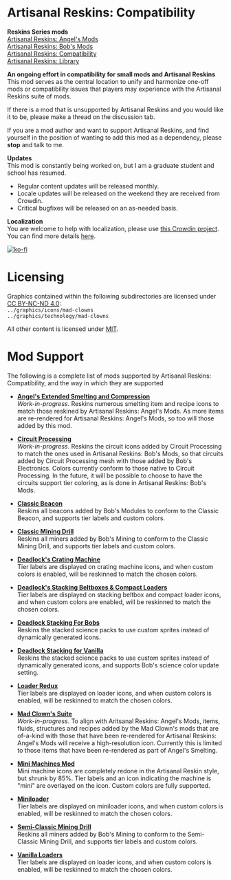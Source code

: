 # Artisanal Reskins: Compatibility

**Reskins Series mods**  
[Artisanal Reskins: Angel's Mods](https://github.com/kirazy/reskins-angels)  
[Artisanal Reskins: Bob's Mods](https://github.com/kirazy/reskins-bobs)  
[Artisanal Reskins: Compatibility](https://github.com/kirazy/reskins-compatibility)  
[Artisanal Reskins: Library](https://github.com/kirazy/reskins-library)  

**An ongoing effort in compatibility for small mods and Artisanal Reskins**  
This mod serves as the central location to unify and harmonize one-off mods or compatibility issues that players may experience with the Artisanal Reskins suite of mods.

If there is a mod that is unsupported by Artisanal Reskins and you would like it to be, please make a thread on the discussion tab.

If you are a mod author and want to support Artisanal Reskins, and find yourself in the position of wanting to add this mod as a dependency, please **stop** and talk to me.

**Updates**  
This mod is constantly being worked on, but I am a graduate student and school has resumed.
- Regular content updates will be released monthly.
- Locale updates will be released on the weekend they are received from Crowdin.
- Critical bugfixes will be released on an as-needed basis.

**Localization**  
You are welcome to help with localization, please use [this Crowdin project](https://crowdin.com/project/factorio-mods-localization). You can find more details [here](https://github.com/dima74/factorio-mods-localization#how-to-translate-using-crowdin).

[![ko-fi](https://www.ko-fi.com/img/githubbutton_sm.svg)](https://ko-fi.com/N4N622M4Q)

# Licensing

Graphics contained within the following subdirectories are licensed under [CC BY-NC-ND 4.0](https://creativecommons.org/licenses/by-nc-nd/4.0/):  
`../graphics/icons/mad-clowns`  
`../graphics/technology/mad-clowns`  

All other content is licensed under [MIT](https://opensource.org/licenses/MIT).

# Mod Support

The following is a complete list of mods supported by Artisanal Reskins: Compatibility, and the way in which they are supported

- **[Angel's Extended Smelting and Compression](https://mods.factorio.com/mod/angels-smelting-extended)**  
*Work-in-progress*. Reskins numerous smelting item and recipe icons to match those reskined by Artisanal Reskins: Angel's Mods. As more items are re-rendered for Artisanal Reskins: Angel's Mods, so too will those added by this mod.

- **[Circuit Processing](https://mods.factorio.com/mod/CircuitProcessing)**  
*Work-in-progress*. Reskins the circuit icons added by Circuit Processing to match the ones used in Artisanal Reskins: Bob's Mods, so that circuits added by Circuit Processing mesh with those added by Bob's Electronics. Colors currently conform to those native to Circuit Processing. In the future, it will be possible to choose to have the circuits support tier coloring, as is done in Artisanal Reskins: Bob's Mods.

- **[Classic Beacon](https://mods.factorio.com/mod/classic-beacon)**  
Reskins all beacons added by Bob's Modules to conform to the Classic Beacon, and supports tier labels and custom colors.

- **[Classic Mining Drill](https://mods.factorio.com/mod/classic-mining-drill)**  
Reskins all miners added by Bob's Mining to conform to the Classic Mining Drill, and supports tier labels and custom colors.

- **[Deadlock's Crating Machine](https://mods.factorio.com/mod/DeadlockCrating)**  
Tier labels are displayed on crating machine icons, and when custom colors is enabled, will be reskinned to match the chosen colors.

- **[Deadlock's Stacking Beltboxes & Compact Loaders](https://mods.factorio.com/mod/deadlock-beltboxes-loaders)**  
Tier labels are displayed on stacking beltbox and compact loader icons, and when custom colors are enabled, will be reskinned to match the chosen colors.

- **[Deadlock Stacking For Bobs](https://mods.factorio.com/mod/DeadlockStackingForBobs)**  
Reskins the stacked science packs to use custom sprites instead of dynamically generated icons.

- **[Deadlock Stacking for Vanilla](https://mods.factorio.com/mod/DeadlockStackingForVanilla)**  
Reskins the stacked science packs to use custom sprites instead of dynamically generated icons, and supports Bob's science color update setting.

- **[Loader Redux](https://mods.factorio.com/mod/LoaderRedux)**  
Tier labels are displayed on loader icons, and when custom colors is enabled, will be reskinned to match the chosen colors.

- **[Mad Clown's Suite](https://mods.factorio.com/mod/Clowns-Processing)**  
*Work-in-progress*. To align with Aritsanal Reskins: Angel's Mods, items, fluids, structures and recipes added by the Mad Clown's mods that are of-a-kind with those that have been re-rendered for Artisanal Reskins: Angel's Mods will receive a high-resolution icon. Currently this is limited to those items that have been re-rendered as part of Angel's Smelting.

- **[Mini Machines Mod](https://mods.factorio.com/mod/mini-machines)**  
Mini machine icons are completely redone in the Artisanal Reskin style, but shrunk by 85%. Tier labels and an icon indicating the machine is "mini" are overlayed on the icon. Custom colors are fully supported.

- **[Miniloader](https://mods.factorio.com/mod/miniloader)**  
Tier labels are displayed on miniloader icons, and when custom colors is enabled, will be reskinned to match the chosen colors.

- **[Semi-Classic Mining Drill](https://mods.factorio.com/mod/semi-classic-mining-drill)**  
Reskins all miners added by Bob's Mining to conform to the Semi-Classic Mining Drill, and supports tier labels and custom colors.

- **[Vanilla Loaders](https://mods.factorio.com/mod/vanilla-loaders-hd)**  
Tier labels are displayed on loader icons, and when custom colors is enabled, will be reskinned to match the chosen colors.
